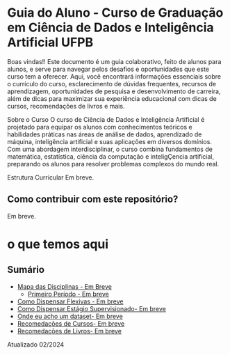 # Guia do Aluno - Curso de Graduação em Ciência de Dados e Inteligência Artificial UFPB
Boas vindas!!
Este documento é um guia colaborativo, feito de alunos para alunos, e serve para navegar pelos desafios e oportunidades que este curso tem a oferecer. Aqui, você encontrará informações essenciais sobre o currículo do curso, esclarecimento de dúvidas frequentes, recursos de aprendizagem, oportunidades de pesquisa e desenvolvimento de carreira, além de dicas para maximizar sua experiência educacional com dicas de cursos, recomendações de livros e mais.

Sobre o Curso
O curso de Ciência de Dados e Inteligência Artificial é projetado para equipar os alunos com conhecimentos teóricos e habilidades práticas nas áreas de análise de dados, aprendizado de máquina, inteligência artificial e suas aplicações em diversos domínios. Com uma abordagem interdisciplinar, o curso combina fundamentos de matemática, estatística, ciência da computação e inteligÇencia artificial, preparando os alunos para resolver problemas complexos do mundo real.

Estrutura Curricular
Em breve.

## Como contribuir com este repositório?
Em breve.

# o que temos aqui

## Sumário
- [Mapa das Disciplinas - Em Breve](#seção-1)
  - [Primeiro Período - Em breve](#subseção-1.1)
- [Como Dispensar Flexivas - Em breve](#seção-2)
- [Como Dispensar Estágio Supervisionado- Em breve](#seção-3)
- [Onde eu acho um dataset- Em breve](#seção-4)
- [Recomedações de Cursos- Em breve](#seção-5)
- [Recomedações de Livros- Em breve](#seção-6)

Atualizado 02/2024

